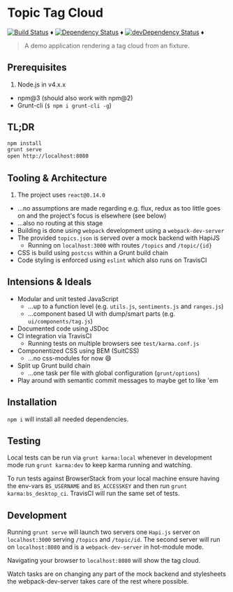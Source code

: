 # Topic Tag Cloud

[![Build Status](https://travis-ci.org/tdeekens/topic-tag-cloud.svg?branch=master)](https://travis-ci.org/tdeekens/topic-tag-cloud) ♦️
[![Dependency Status](https://david-dm.org/tdeekens/topic-tag-cloud.svg?style=flat)](https://david-dm.org/tdeekens/topic-tag-cloud) ♦️
[![devDependency Status](https://david-dm.org/tdeekens/topic-tag-cloud/dev-status.svg)](https://david-dm.org/tdeekens/topic-tag-cloud#info=devDependencies) ♦

> A demo application rendering a tag cloud from an fixture.

## Prerequisites

1. Node.js in v4.x.x
- npm@3 (should also work with npm@2)
- Grunt-cli (`$ npm i grunt-cli -g`)

## TL;DR

```bash
npm install
grunt serve
open http://localhost:8080
```

## Tooling & Architecture

1. The project uses `react@0.14.0`
  - ...no assumptions are made regarding e.g. flux, redux as too little goes on and the project's focus is elsewhere (see below)
  - ...also no routing at this stage
- Building is done using `webpack` development using a `webpack-dev-server`
- The provided `topics.json` is served over a mock backend with HapiJS
  - Running on `localhost:3000` with routes `/topics` and `/topic/{id}`
- CSS is build using `postcss` within a Grunt build chain
- Code styling is enforced using `eslint` which also runs on TravisCI

## Intensions & Ideals

- Modular and unit tested JavaScript
  - ...up to a function level (e.g. `utils.js`, `sentiments.js` and `ranges.js`)
  - ...component based UI with dump/smart parts (e.g. `ui/components/tag.js`)
- Documented code using JSDoc
- CI integration via TravisCI
  - Running tests on multiple browsers see `test/karma.conf.js`
- Componentized CSS using BEM (SuitCSS)
  - ...no css-modules for now :smile:
- Split up Grunt build chain
  - ...one task per file with global configuration (`grunt/options`)
- Play around with semantic commit messages to maybe get to like 'em

## Installation

`npm i` will install all needed dependencies.

## Testing

Local tests can be run via `grunt karma:local` whenever in development mode run
`grunt karma:dev` to keep karma running and watching.

To run tests against BrowserStack from your local machine ensure having the env-vars
`BS_USERNAME` and `BS_ACCESSKEY` and then run `grunt karma:bs_desktop_ci`.
TravisCI will run the same set of tests.

## Development

Running `grunt serve` will launch two servers one `Hapi.js` server on `localhost:3000`
serving `/topics` and `/topic/id`. The second server will run on `localhost:8080`
and is a `webpack-dev-server` in hot-module mode.

Navigating your browser to `localhost:8080` will show the tag cloud.

Watch tasks are on changing any part of the mock backend and stylesheets the webpack-dev-server
takes care of the rest where possible.
